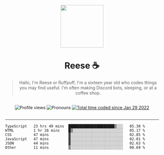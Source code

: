 <div align='center'>
  <img src='https://cdn.reeseharlak.com/reese.jpg' width='140' height='140' />
  <h1>Reese ☕️</h1>
  <blockquote>Hallo, I'm Reese or Ruffpuff, I'm a sixteen year old who codes things you may find useful. I'm often making Discord bots, sleeping, or at a coffee shop.</blockquote>
  
  <br />
  
  <img alt="Profile views" src="https://komarev.com/ghpvc/?username=ruffpuff1" />
  <img alt='Pronouns' src='https://img.shields.io/endpoint?url=https://pronoundb.org/shields/61181f81be124c42b207bffd' />
  <a href="https://wakatime.com/@72bf611d-9557-4a85-aa1d-46f6a3346744"><img src="https://wakatime.com/badge/user/72bf611d-9557-4a85-aa1d-46f6a3346744.svg" alt="Total time coded since Jan 29 2022" /></a>
</div><br />

<hr />

<!--START_SECTION:waka-->

```text
TypeScript   23 hrs 49 mins  █████████████████████▒░░░   85.38 %
HTML         1 hr 26 mins    █▒░░░░░░░░░░░░░░░░░░░░░░░   05.17 %
CSS          47 mins         ▓░░░░░░░░░░░░░░░░░░░░░░░░   02.85 %
JavaScript   47 mins         ▓░░░░░░░░░░░░░░░░░░░░░░░░   02.81 %
JSON         44 mins         ▓░░░░░░░░░░░░░░░░░░░░░░░░   02.63 %
Other        11 mins         ▒░░░░░░░░░░░░░░░░░░░░░░░░   00.69 %
```

<!--END_SECTION:waka-->
